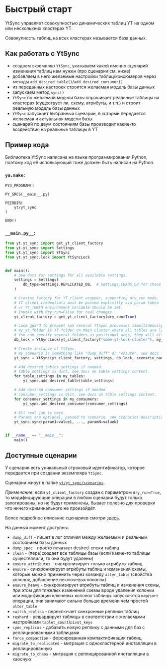 # Быстрый старт
YtSync управляет совокупностью динамических таблиц YT на одном или несколькних кластерах YT.

Совокупность таблиц на всех кластерах называется база данных.

## Как работать с YtSync
- создаем экземпляр `YtSync`, указываем какой именно сценарий изменения таблиц нам нужен (про сценарии см. ниже)
- добавляем в него желаемые настройки таблиц/консюмеров через методы `add_desired_table()`/`add_desired_consumer()`
- из переданных настроек строится желаемая модель базы данных
- запускаем метод `sync()`
- `YtSync` по желаемой модели базы опрашивает реальные таблицы на кластерах (существует ли, схему, атрибуты, и т.п.) и
строит реальную модель базы данных
- `YtSync` запускает выбранный сценарий, в который передается желаемая и актуальная модели базы
- сценарий по двум состояниям базы производит какие-то воздействия на реальные таблицы в YT


## Пример кода
Библиотека YtSync написана на языке программирования Python, поэтому код её использующий тоже должен быть
написан на Python.

### `ya.make`:
```
PY3_PROGRAM()

PY_SRCS(__main__.py)

PEERDIR(
    yt/yt_sync
)

END()

```

### `__main.py__`:
```python
from yt.yt_sync import get_yt_client_factory
from yt.yt_sync import Settings
from yt.yt_sync import YtSync
from yt.yt_sync.lock import YtSyncLock


def main():
    # See docs for settings for all available settings.
    settings = Settings(
        db_type=Settings.REPLICATED_DB,  # Settings.CHAOS_DB for chaos
    )

    # Creates factory for YT client wrapper, supporting dry run mode.
    # YT client credentials must be passed explicitly via param token
    # or YT_TOKEN environment variable should be set.
    # Invoke with dry_run=False for real changes.
    yt_client_factory = get_yt_client_factory(dry_run=True)

    # Lock guard to prevent run several YtSync processes simultaneously.
    # my_yt_folder is YT folder on main cluster where all tables are located.
    # You can specify several folders as positional args, they will all be locked.
    db_lock = YtSyncLock(yt_client_factory("some-yt-lock-cluster"), my_yt_folder)

    # Create instance of YtSync.
    # my_scenario is something like "dump_diff" or "ensure", see docs for scenarios.
    yt_sync = YtSync(yt_client_factory, settings, db_lock, scenario_name=my_scenario)

    # Add desired tables settings if needed.
    # table_settings is dict, see docs on table settings content.
    for table_settings in my_tables:
        yt_sync.add_desired_table(table_settings)

    # Add desired consumer settings if needed.
    # consumer_settings is dict, see docs on table settings content.
    for consumer_settings in my_consumers:
        yt_sync.add_desired_consumer(consumer_settings)

    # All real job is here.
    # Params are optional, passed to scenario, see scenarios description for details.
    yt_sync.sync(param1=value1, ..., paramN=valueN)


if __name__ == "__main__":
    main()
```

## Доступные сценарии
У сценария есть уникальный строковый идентификатор, которое передается при создании экземпляра `YtSync`.

Сценарии живут в папке [`yt/yt_sync/scenarios`](https://a.yandex-team.ru/arcadia/yt/yt_sync/scenarios).

_Примечание_: если `yt_client_factory` создан с параметром `dry_run=True`, то модифицирующие операции в любом сценарии
будут только залогированы, но не будут применены, бывает полезно для проверки что ничего криминального не произойдёт.

Более подробное описание сценариев смотри [здесь](scenarios.md).

На данный момент доступны:
- `dump_diff` - пишет в лог отличия между желаемым и реальным состоянием базы данных
- `dump_spec` - просто печатает desired-спеки таблиц
- `clean` - (пере)создает все таблицы базы (если какие-то таблицы существовали, то они будут удалены)
- `ensure_attributes` - синхронизирует только атрибуты таблиц
- `ensure` - синхронизирует атрибуты таблиц и изменения схемы, которые можно применить через команду `alter_table`
(свойства колонок, добавление неключевых колонок)
- `ensure_heavy` - синхронизирует атрибуты таблиц и изменения схемы, при этом для тяжелых изменений схемы вроде
удаления колонки или модификации ключевых колонок таблицы запускаются `map`/`sort` операции, они занимают сильно больше
времени чем простой `alter_table`
- `switch_replica` - переключает синхронные реплики таблиц
- `reshard` - решардирует таблицы в соответствии с желаемыми настройками `tablet_count`/`pivot_keys`
- `sync_replicas` - добавить новую реплику с данными для баз с реплицированными таблицами
- `force_compaction` - форсированная компактификация таблиц
- `migrate_to_replicated` - миграция с однокластерной инсталляции в реплицированную
- `migrate_to_chaos` - миграция с реплицированной инсталляции в хаосную
